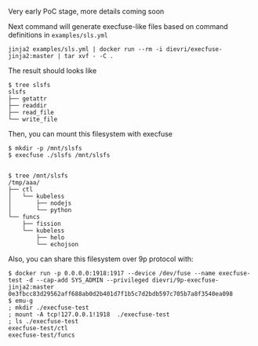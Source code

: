 Very early PoC stage, more details coming soon 

Next command will generate execfuse-like files based on command definitions in `examples/sls.yml`
```
jinja2 examples/sls.yml | docker run --rm -i dievri/execfuse-jinja2:master | tar xvf - -C .
```

The result should looks like
```
$ tree slsfs
slsfs
├── getattr
├── readdir
├── read_file
└── write_file
```

Then, you can mount this filesystem with execfuse

```
$ mkdir -p /mnt/slsfs
$ execfuse ./slsfs /mnt/slsfs


$ tree /mnt/slsfs
/tmp/aaa/
├── ctl
│   └── kubeless
│       ├── nodejs
│       └── python
└── funcs
    ├── fission
    └── kubeless
        ├── helo
        └── echojson
```

Also, you can share this filesystem over 9p protocol with:

```
$ docker run -p 0.0.0.0:1918:1917 --device /dev/fuse --name execfuse-test -d --cap-add SYS_ADMIN --privileged dievri/9p-execfuse-jinja2:master
0e3fbcc83d29562aff688ab0d2b401d7f1b5c7d2bdb597c705b7a8f3540ea098
$ emu-g
; mkdir ./execfuse-test
; mount -A tcp!127.0.0.1!1918  ./execfuse-test
; ls ./execfuse-test
execfuse-test/ctl
execfuse-test/funcs
```
